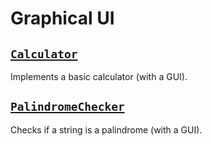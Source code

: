 # Graphical UI

## [`Calculator`](Calculator/Program.java)

Implements a basic calculator (with a GUI).

## [`PalindromeChecker`](PalindromeChecker/Program.java)

Checks if a string is a palindrome (with a GUI).

